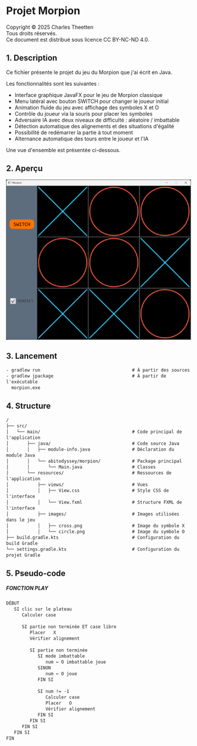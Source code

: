 # Projet Morpion

Copyright © 2025 Charles Theetten  
Tous droits réservés.  
Ce document est distribué sous licence CC BY-NC-ND 4.0.

## 1. Description

Ce fichier présente le projet du jeu du Morpion que j'ai écrit en Java.

Les fonctionnalités sont les suivantes :

- Interface graphique JavaFX pour le jeu de Morpion classique
- Menu latéral avec bouton SWITCH pour changer le joueur initial
- Animation fluide du jeu avec affichage des symboles X et O
- Contrôle du joueur via la souris pour placer les symboles
- Adversaire IA avec deux niveaux de difficulté : aléatoire / imbattable
- Détection automatique des alignements et des situations d'égalité
- Possibilité de redémarrer la partie à tout moment
- Alternance automatique des tours entre le joueur et l'IA

Une vue d'ensemble est présentée ci-dessous.

## 2. Aperçu

<img src="images/morpion.png" alt="Texte alternatif" width="800">

## 3. Lancement

```
- gradlew run                                   # À partir des sources
- gradlew jpackage                              # À partir de l'exécutable
  morpion.exe
```

## 4. Structure

```
/
├── src/
│   └── main/                                   # Code principal de l'application
│       ├── java/                               # Code source Java
│       │   ├── module-info.java                # Déclaration du module Java
│       │   └── abitodyssey/morpion/            # Package principal
│       │       └── Main.java                   # Classes
│       └── resources/                          # Ressources de l'application
│           ├── views/                          # Vues
│           │   ├── View.css                    # Style CSS de l'interface
│           │   └── View.fxml                   # Structure FXML de l'interface
│           ├── images/                         # Images utilisées dans le jeu
│           │   ├── cross.png                   # Image du symbole X
│           │   └── circle.png                  # Image du symbole O
├── build.gradle.kts                            # Configuration du build Gradle
└── settings.gradle.kts                         # Configuration du projet Gradle
```

## 5. Pseudo-code

##### FONCTION PLAY
```
DÉBUT
   SI clic sur le plateau
      Calculer case

      SI partie non terminée ET case libre
         Placer   X
         Vérifier alignement

         SI partie non terminée
            SI mode imbattable
               num ← O imbattable joue
            SINON
               num ← O joue
            FIN SI

            SI num != -1
               Calculer case
               Placer   O
               Vérifier alignement
            FIN SI
         FIN SI
      FIN SI
   FIN SI
FIN
```
